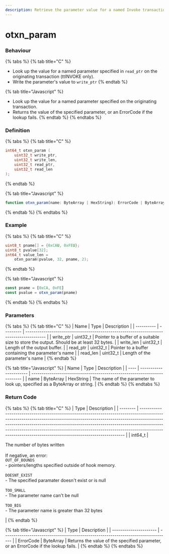 ```yaml
---
description: Retrieve the parameter value for a named Invoke transaction parameter
---
```


# otxn\_param

### Behaviour

{% tabs %}
{% tab title="C" %}
* Look up the value for a named parameter specified in `read_ptr` on the originating transaction (ttINVOKE only).
* Write the parameter's value to `write_ptr`
{% endtab %}

{% tab title="Javascript" %}
* Look up the value for a named parameter specified on the originating transaction.
* Returns the value of the specified parameter, or an ErrorCode if the lookup fails.
{% endtab %}
{% endtabs %}

### Definition

{% tabs %}
{% tab title="C" %}
```c
int64_t otxn_param (
    uint32_t write_ptr,
    uint32_t write_len,
    uint32_t read_ptr,
    uint32_t read_len
);
```
{% endtab %}

{% tab title="Javascript" %}
```javascript
function otxn_param(name: ByteArray | HexString): ErrorCode | ByteArray
```
{% endtab %}
{% endtabs %}



### Example

{% tabs %}
{% tab title="C" %}
```c
uint8_t pname[] = {0xCAU, 0xFEU};
uint8_t pvalue[32];
int64_t value_len = 
    otxn_param(pvalue, 32, pname, 2);
```
{% endtab %}

{% tab title="Javascript" %}
```javascript
const pname = [0xCA, 0xFE]
const pvalue = otxn_param(pname)
```
{% endtab %}
{% endtabs %}



### Parameters

{% tabs %}
{% tab title="C" %}
| Name       | Type      | Description                                                                              |
| ---------- | --------- | ---------------------------------------------------------------------------------------- |
| write\_ptr | uint32\_t | Pointer to a buffer of a suitable size to store the output. Should be at least 32 bytes. |
| write\_len | uint32\_t | Length of the output buffer.                                                             |
| read\_ptr  | uint32\_t | Pointer to a buffer containing the parameter's name                                      |
| read\_len  | uint32\_t | Length of the parameter's name                                                           |
{% endtab %}

{% tab title="Javascript" %}
| Name | Type                   | Description                                                               |
| ---- | ---------------------- | ------------------------------------------------------------------------- |
| name | ByteArray \| HexString | The name of the parameter to look up, specified as a ByteArray or string. |
{% endtab %}
{% endtabs %}



### Return Code

{% tabs %}
{% tab title="C" %}
| Type     | Description                                                                                                                                                                                                                                                                                                                                                                                    |
| -------- | ---------------------------------------------------------------------------------------------------------------------------------------------------------------------------------------------------------------------------------------------------------------------------------------------------------------------------------------------------------------------------------------------- |
| int64\_t | <p>The number of bytes written<br><br>If negative, an error:<br><code>OUT_OF_BOUNDS</code><br>- pointers/lengths specified outside of hook memory.<br><br><code>DOESNT_EXIST</code><br>- The specified paramater doesn't exist or is null<br><br><code>TOO_SMALL</code><br>- The parameter name can't be null<br><br><code>TOO_BIG</code><br>- The parameter name is greater than 32 bytes</p> |
{% endtab %}

{% tab title="Javascript" %}
| Type                   | Description                                                                        |
| ---------------------- | ---------------------------------------------------------------------------------- |
| ErrorCode \| ByteArray | Returns the value of the specified parameter, or an ErrorCode if the lookup fails. |
{% endtab %}
{% endtabs %}

